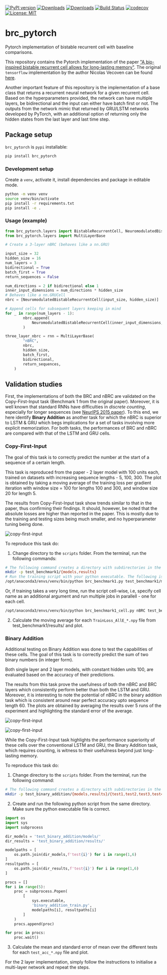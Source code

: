 [![PyPI version](https://badge.fury.io/py/brc-pytorch.svg)](https://badge.fury.io/py/brc-pytorch)
[![Downloads](https://pepy.tech/badge/brc-pytorch)](https://pepy.tech/project/brc-pytorch)
[![Downloads](https://pepy.tech/badge/brc-pytorch/month)](https://pepy.tech/project/brc-pytorch)
[![Build Status](https://github.com/niklexical/brc_pytorch/actions/workflows/build.yml/badge.svg)](https://github.com/niklexical/brc_pytorch/actions/workflows/build.yml)
[![codecov](https://codecov.io/gh/niklexical/brc_pytorch/branch/master/graph/badge.svg?token=UQ5O5CP8KD)](https://codecov.io/gh/niklexical/brc_pytorch)
[![License:
MIT](https://img.shields.io/badge/License-MIT-yellow.svg)](https://opensource.org/licenses/MIT)

# brc_pytorch
Pytorch implementation of bistable recurrent cell with baseline comparisons.

This repository contains the Pytorch implementation of the paper ["A bio-inspired bistable recurrent cell allows for long-lasting memory"](https://arxiv.org/abs/2006.05252). The original `tensorflow` implementation by the author Nicolas Vecoven can be found [here](https://github.com/nvecoven/BRC).

Another important feature of this repository is the implementation of a base class that returns a recurrent neural network for a given recurrent cell. Based on the hyperparameters provided, the network can have multiple layers, be bidirectional and the input can either have batch first or not. The outputs from the network mimic that returned by GRU/LSTM networks developed by PyTorch, with an additional option of returning only the hidden states from the last layer and last time step.
## Package setup

`brc_pytorch` is `pypi` installable:
```sh
pip install brc_pytorch
```
### Development setup
Create a `venv`, activate it, install dependencies and package in editable mode.
```sh
python -m venv venv
source venv/bin/activate
pip install -r requirements.txt
pip install -e .
```

### Usage (example)
```py
from brc_pytorch.layers import BistableRecurrentCell, NeuromodulatedBistableRecurrentCell
from brc_pytorch.layers import MultiLayerBase

# Create a 3-layer nBRC (behaves like a nn.GRU)

input_size = 32
hidden_size = 16
num_layers = 3
bidirectional = True
batch_first = True
return_sequences = False

num_directions = 2 if bidirectional else 1
inner_input_dimensions = num_directions * hidden_size
# Behaves like a nn.GRUCell
nbrc = [NeuromodulatedBistableRecurrentCell(input_size, hidden_size)]

# Append cells for subsequent layers keeping in mind
for _ in range(num_layers - 1):
        nbrc.append(
            NeuromodulatedBistableRecurrentCell(inner_input_dimensions, hidden_size)
        )

three_layer_nbrc = rnn = MultiLayerBase(
        "nBRC",
        nbrc,
        hidden_size,
        batch_first,
        bidirectional,
        return_sequences,
    )
```


## Validation studies

First, the implementations of both the BRC and nBRC are validated on the
Copy-First-Input task (Benchmark 1 from the original paper). Moreover, it is well known
that standard RNNs have difficulties in *discrete counting*, especially for
longer sequences (see
[NeurIPS 2015 paper](http://papers.nips.cc/paper/5857-inferring-algorithmic-patterns-with-stack-augmented-recurrent-nets)).
To this end, we here identify **Binary Addition** as another
task for which the nBRC is superior to LSTM & GRU which begs implications for a
set of tasks involving more explicit memorization. For both tasks, the
performances of BRC and nBRC are compared with that of the LSTM and GRU cells. 

### Copy-First-Input

The goal of this task is to correctly predict the number at the start of a sequence of a certain length. 

This task is reproduced from the paper - 2 layer model with 100 units each, trained on datasets with increasing sequence lengths - 5, 100, 300. The plot is obtained by taking a moving average of the training loss per gradient iteration with window size = 100 for lengths 100 and 300, and window size 20 for length 5. 

The results from Copy-First-Input task show trends similar to that in the paper, thus confirming their findings. It should, however, be noted that the absolute losses are higher than reported in the paper. This is mostly due to the training and testing sizes being much smaller, and no hyperparameter tuning being done. 

![copy-first-input](https://github.com/niklexical/brc_pytorch/raw/master/results/copy-first-input.png)

To reproduce this task do:
1. Change directory to the `scripts` folder. From the terminal, run the following commands:
```sh
# The following command creates a directory with subdirectories in the scripts folder to save the models and results.
mkdir -p test_benchmark1/{models,results}
# Run the training script with your python executable. The following is an example for Anaconda.
/opt/anaconda3/envs/venv/bin/python brc_benchmark1.py test_benchmark1/models/ test_benchmark1/results/

```
Or, if training takes a very long time, run the script cell-wise, i.e, specify cell name as an additional argument and run multiple jobs in parallell - one for each cell.
```sh
/opt/anaconda3/envs/venv/bin/python brc_benchmark1_cell.py nBRC test_benchmark1/models/ test_benchmark1/results/

```
2. Calculate the moving average for each `TrainLoss_AllE_*.npy` file from test_benchmark1/results/ and plot.

### Binary Addition

Additional testing on Binary Addition was done to test the capabilities of these cells. The goal of this task is to correctly predict the sum of two binary numbers (in integer form).

Both single layer and 2 layer models, with constant hidden units 100, are evaluated based on the accuracy of their predictions.

The results from this task prove the usefulness of both the nBRC and BRC layers which consistently perform better than both the LSTM and GRU. Moreover, it is interesting to note the potential of nBRC in the binary addition task which is consistent around near perfect accuracy upto sequence length 60. The plots are obtained by averaging the results over 5 runs of the experiment and highlighting the standard error of the average.

![copy-first-input](https://github.com/niklexical/brc_pytorch/raw/master/results/binary_addition_1layer.png)

![copy-first-input](https://github.com/niklexical/brc_pytorch/raw/master/results/binary_addition_2layer.png)

While the Copy-First-Input task highlights the performance superiority of these cells over the conventional LSTM and GRU, the Binary Addition task, which requires counting, is witness to their usefulness beyond just long-lasting memory.

To reproduce this task do:

1. Change directory to the `scripts` folder. From the terminal, run the following command:
```sh
# The following command creates a directory with subdirectories in the scripts folder to save the models and results.
mkdir -p test_binary_addition/{models,results}/{test1,test2,test3,test4,test5}

```
2. Create and run the following python script from the same directory. Make sure the python executable file is correct.
```py
import os
import sys
import subprocess

dir_models = 'test_binary_addition/models/'
dir_results = 'test_binary_addition/results/'

modelpaths = [
    os.path.join(dir_models,f'test{i}') for i in range(1,6)
]
resultpaths = [
    os.path.join(dir_results,f'test{i}') for i in range(1,6)
]

procs = []
for i in range(5):
    proc = subprocess.Popen(
        [
            sys.executable,
            'binary_addition_train.py',
            modelpaths[i], resultpaths[i]
        ]
    )
    procs.append(proc)

for proc in procs:
    proc.wait()
```

3. Calculate the mean and standard error of mean over the different tests for each `test_acc_*.npy` file and plot.

For the 2 layer implementation, simply follow the instructions to initialise a multi-layer network and repeat the steps.
